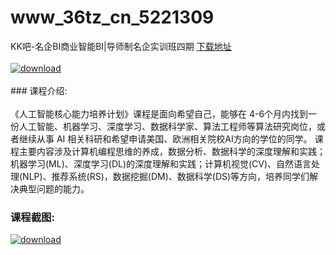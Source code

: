 # www_36tz_cn_5221309
KK吧-名企BI商业智能BI|导师制名企实训班四期
[下载地址](http://www.36tz.cn/article/5221309 "下载地址")
<br/></br>[![download](http://36tz.cn/muke_img/2021_10_1-14-300x111.png "下载地址")](http://www.36tz.cn/article/5221309 "下载地址")
<br/></br>### 课程介绍:<br/></br>《人工智能核心能力培养计划》课程是面向希望自己，能够在 4-6个月内找到一份人工智能、机器学习、深度学习、数据科学家、算法工程师等算法研究岗位，或者继续从事 AI 相关科研和希望申请美国、欧洲相关院校AI方向的学位的同学。
课程主要内容涉及计算机编程思维的养成，数据分析、数据科学的深度理解和实践；机器学习(ML)、深度学习(DL)的深度理解和实践；计算机视觉(CV)、自然语言处理(NLP)、推荐系统(RS)，数据挖掘(DM)、数据科学(DS)等方向，培养同学们解决典型问题的能力。

### 课程截图:
[![download](http://36tz.cn/muke_img/2021_10_2-13.png "下载地址")](http://www.36tz.cn/article/5221309 "下载地址")
